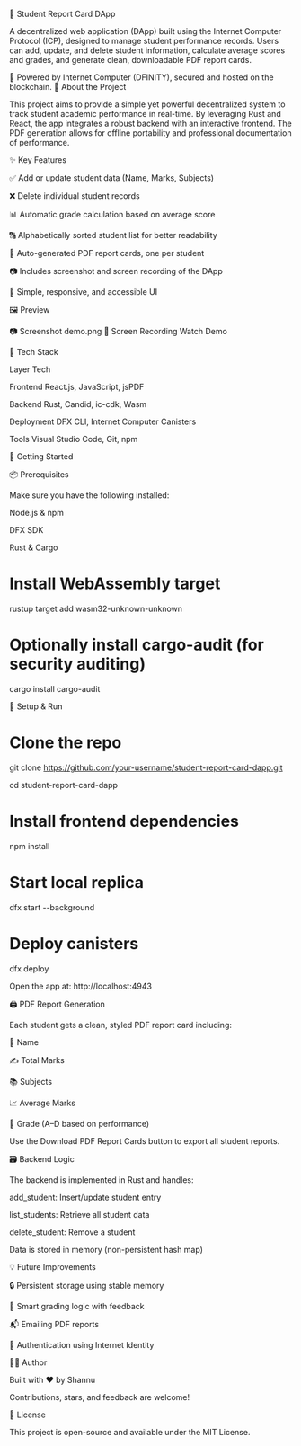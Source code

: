 📘 Student Report Card DApp

A decentralized web application (DApp) built using the Internet Computer Protocol (ICP), designed to manage student performance records. Users can add, update, and delete student information, calculate average scores and grades, and generate clean, downloadable PDF report cards.

🔐 Powered by Internet Computer (DFINITY), secured and hosted on the blockchain.
🧠 About the Project

This project aims to provide a simple yet powerful decentralized system to track student academic performance in real-time. By leveraging Rust and React, the app integrates a robust backend with an interactive frontend. The PDF generation allows for offline portability and professional documentation of performance.

✨ Key Features

✅ Add or update student data (Name, Marks, Subjects)

❌ Delete individual student records

📊 Automatic grade calculation based on average score

🔠 Alphabetically sorted student list for better readability

📄 Auto-generated PDF report cards, one per student

📷 Includes screenshot and screen recording of the DApp

🎨 Simple, responsive, and accessible UI

🖼 Preview

📷 Screenshot
demo.png
🎥 Screen Recording
Watch Demo

🧰 Tech Stack

Layer	Tech

Frontend	React.js, JavaScript, jsPDF

Backend	Rust, Candid, ic-cdk, Wasm

Deployment	DFX CLI, Internet Computer Canisters

Tools	Visual Studio Code, Git, npm

🏁 Getting Started

📦 Prerequisites

Make sure you have the following installed:

Node.js & npm

DFX SDK

Rust & Cargo

# Install WebAssembly target

rustup target add wasm32-unknown-unknown

# Optionally install cargo-audit (for security auditing)

cargo install cargo-audit

🚀 Setup & Run

# Clone the repo

git clone https://github.com/your-username/student-report-card-dapp.git

cd student-report-card-dapp

# Install frontend dependencies

npm install

# Start local replica

dfx start --background

# Deploy canisters

dfx deploy

Open the app at: http://localhost:4943

🖨 PDF Report Generation

Each student gets a clean, styled PDF report card including:

📌 Name

✍️ Total Marks

📚 Subjects

📈 Average Marks

🏅 Grade (A–D based on performance)

Use the Download PDF Report Cards button to export all student reports.

🗃 Backend Logic

The backend is implemented in Rust and handles:

add_student: Insert/update student entry

list_students: Retrieve all student data

delete_student: Remove a student

Data is stored in memory (non-persistent hash map)

💡 Future Improvements

🔒 Persistent storage using stable memory

🧠 Smart grading logic with feedback

📬 Emailing PDF reports

👥 Authentication using Internet Identity

🙋‍♂️ Author

Built with ❤️ by Shannu

Contributions, stars, and feedback are welcome!

📜 License

This project is open-source and available under the MIT License.
